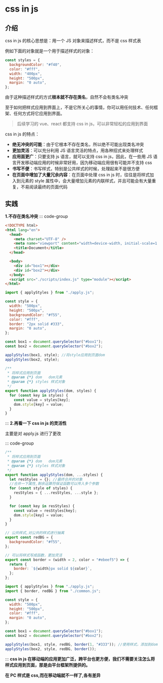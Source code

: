 # css in js

## 介绍

css in js 的核心思想是：用一个 JS 对象来描述样式，而不是 css 样式表

例如下面的对象就是一个用于描述样式的对象：

```js
const styles = {
  backgroundColor: "#f40",
  color: "#fff",
  width: "400px",
  height: "500px",
  margin: "0 auto",
};
```

由于这种描述样式的方式**根本就不存在类名**，自然不会有类名冲突

至于如何把样式应用到界面上，不是它所关心的事情，你可以用任何技术、任何框架、任何方式将它应用到界面。

> 后续学习的 vue、react 都支持 css in js，可以非常轻松的应用到界面

css in js 的特点：

- **绝无冲突的可能**：由于它根本不存在类名，所以绝不可能出现类名冲突
- **更加灵活**：可以充分利用 JS 语言灵活的特点，用各种招式来处理样式
- **应用面更广**：只要支持 js 语言，就可以支持 css in js，因此，在一些用 JS 语言开发移动端应用的时候非常好用，因为移动端应用很有可能并不支持 css
- **书写不便**：书写样式，特别是公共样式的时候，处理起来不是很方便
- **在页面中增加了大量冗余内容**：在页面中处理 css in js 时，往往是将样式加入到元素的 style 属性中，会大量增加元素的内联样式，并且可能会有大量重复，不易阅读最终的页面代码

## 实践

**1.不存在类名冲突**
::: code-group

```html
<!DOCTYPE html>
<html lang="en">
  <head>
    <meta charset="UTF-8" />
    <meta name="viewport" content="width=device-width, initial-scale=1.0" />
    <title>Document</title>
  </head>

  <body>
    <div id="box1"></div>
    <div id="box2"></div>
  </body>
  <script src="./scripts/index.js" type="module"></script>
</html>
```

```js [scripts/index.js]
import { applyStyles } from "./apply.js";

const style = {
  width: "500px",
  height: "500px",
  backgroundColor: "#f55",
  color: "#fff",
  border: "2px solid #333",
  margin: "0 auto",
};

const box1 = document.querySelector("#box1");
const box2 = document.querySelector("#box2");

applyStyles(box1, style); //将style应用到页面dom
applyStyles(box2, style);
```

```js [scripts/utils.js]
/**
 * 将样式应用到页面
 * @param {*} dom   dom元素
 * @param {*} styles 样式对象
 */
export function applyStyles(dom, styles) {
  for (const key in styles) {
    const value = styles[key];
    dom.style[key] = value;
  }
}
```

:::
**2.再看一下 css in js 的灵活性**

主要是对 apply.js 进行了更改

::: code-group

```js [utils.js]
/**
 * 将样式应用到页面
 * @param {*} dom   dom元素
 * @param {*} styles 样式对象
 */
export function applyStyles(dom, ...styles) {
  let resStyles = {}; //最终合并的对象
  //合并一下属性,剩余运算符保证函数可以传入多个参数
  for (const style of styles) {
    resStyles = { ...resStyles, ...style };
  }

  for (const key in resStyles) {
    const value = resStyles[key];
    dom.style[key] = value;
  }
}
```

```js [scripts/common.js]
// 公共样式,对公共的样式进行抽离
export const redBG = {
  backgroundColor: "#f55",
};

// 可以将样式写成函数，更加灵活
export const border = (width = 2, color = "#ebeef5") => {
  return {
    border: `${width}px solid ${color}`,
  };
};
```

```js [index.js]
import { applyStyles } from "./apply.js";
import { border, redBG } from "./common.js";

const style = {
  width: "500px",
  height: "500px",
  color: "#fff",
  margin: "0 auto",
};

const box1 = document.querySelector("#box1");
const box2 = document.querySelector("#box2");

applyStyles(box1, style, redBG, border(1, "#333")); //使用样式，添加到dom
applyStyles(box2, style, redBG, border());
```

:::
**css in js 在移动端的应用更加广泛，跨平台也更方便，我们不需要关注怎么将样式应用到页面，那是由平台框架所提供的。**

**在 PC 样式是 css,而在移动端就不一样了,各有差异**
